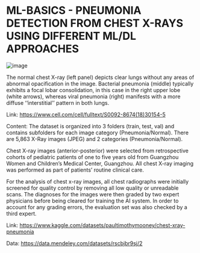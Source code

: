 # ML-BASICS - PNEUMONIA DETECTION FROM CHEST X-RAYS USING DIFFERENT ML/DL APPROACHES

![image](https://github.com/EyalPasha/ML-Basics/assets/51478907/519c5f18-5345-4f1c-b498-22f415427703)


The normal chest X-ray (left panel) depicts clear lungs without any areas of abnormal opacification in the image. Bacterial pneumonia (middle) typically exhibits a focal lobar consolidation, in this case in the right upper lobe (white arrows), whereas viral pneumonia (right) manifests with a more diffuse ‘‘interstitial’’ pattern in both lungs.

Link: https://www.cell.com/cell/fulltext/S0092-8674(18)30154-5



Content:
The dataset is organized into 3 folders (train, test, val) and contains subfolders for each image category (Pneumonia/Normal). There are 5,863 X-Ray images (JPEG) and 2 categories (Pneumonia/Normal).

Chest X-ray images (anterior-posterior) were selected from retrospective cohorts of pediatric patients of one to five years old from Guangzhou Women and Children’s Medical Center, Guangzhou. All chest X-ray imaging was performed as part of patients’ routine clinical care.

For the analysis of chest x-ray images, all chest radiographs were initially screened for quality control by removing all low quality or unreadable scans. The diagnoses for the images were then graded by two expert physicians before being cleared for training the AI system. In order to account for any grading errors, the evaluation set was also checked by a third expert.


Link: https://www.kaggle.com/datasets/paultimothymooney/chest-xray-pneumonia

Data: https://data.mendeley.com/datasets/rscbjbr9sj/2
